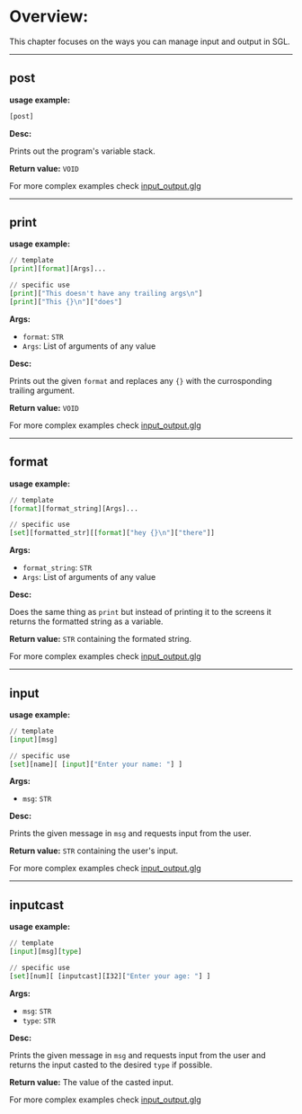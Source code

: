 # Overview:

This chapter focuses on the ways you can manage input and output in SGL.

___
## **post**

**usage example:**
```Python
[post]
```
    

**Desc:**

Prints out the program's variable stack.


**Return value:** `VOID`

For more complex examples check [input_output.glg](../examples.input_output.glg)

___
## **print**

**usage example:**
```Python
// template
[print][format][Args]...

// specific use
[print]["This doesn't have any trailing args\n"]
[print]["This {}\n"]["does"]
```
    

**Args:**

* `format`: `STR`
* `Args`:  List of arguments of any value


**Desc:**

Prints out the given `format` and replaces any `{}` with the currosponding trailing argument.

**Return value:** `VOID`


For more complex examples check [input_output.glg](../examples.input_output.glg)


___
## **format**

**usage example:**
```Python
// template
[format][format_string][Args]...

// specific use
[set][formatted_str][[format]["hey {}\n"]["there"]]
```
    

**Args:**

* `format_string`: `STR`
* `Args`:  List of arguments of any value


**Desc:**

Does the same thing as `print` but instead of printing it to the screens it returns the formatted string as a variable.

**Return value:** `STR` containing the formated string.


For more complex examples check [input_output.glg](../examples.input_output.glg)

___
## **input**

**usage example:**
```Python
// template
[input][msg]

// specific use
[set][name][ [input]["Enter your name: "] ]
```
    

**Args:**

* `msg`: `STR`


**Desc:**

Prints the given message in `msg` and requests input from the user.

**Return value:** `STR` containing the user's input.


For more complex examples check [input_output.glg](../examples.input_output.glg)
___
## **inputcast**

**usage example:**
```Python
// template
[input][msg][type]

// specific use
[set][num][ [inputcast][I32]["Enter your age: "] ]
```
    

**Args:**

* `msg`: `STR`
* `type`: `STR`


**Desc:**

Prints the given message in `msg` and requests input from the user and returns the input casted to the desired `type` if possible.

**Return value:** The value of the casted input.


For more complex examples check [input_output.glg](../examples.input_output.glg)

